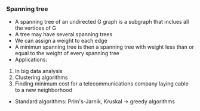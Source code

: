 ### Spanning tree
- A spanning tree of an undirected G graph is a subgraph that inclues all the vertices of G
- A tree may have several spanning trees
- We can assign a weight to each edge
- A minimun spanning tree is then a spanning tree with weight less than or equal to the weight of every spanning tree
- Applications: 
1) In big data analysis
2) Clustering algorithms
3) Finding minimum cost for a telecommunications company laying cable to a new neighborhood
- Standard algorithms: Prim's-Jarnik, Kruskal -> greedy algorithms